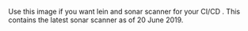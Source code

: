 Use this image if you want lein and sonar scanner for your CI/CD .
This contains the latest sonar scanner as of 20 June 2019.